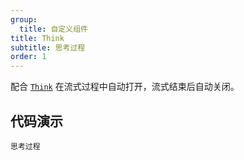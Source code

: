 ```yaml
---
group:
  title: 自定义组件
title: Think
subtitle: 思考过程
order: 1
---
```


配合 [`Think`](../../components/think/index.zh-CN.md) 在流式过程中自动打开，流式结束后自动关闭。

## 代码演示

<!-- prettier-ignore -->
<code src="./demo/components/think.tsx" description="配合 `Think` 渲染思考过程">思考过程</code>
